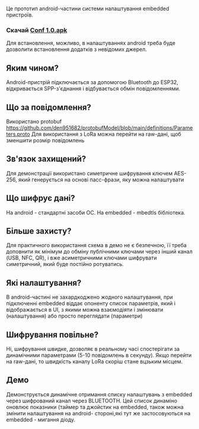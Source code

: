 Це прототип android-частини системи налаштування embedded пристроїв.
### Скачай [Conf 1.0.apk](https://github.com/den951682/ConfB/releases/download/V1.0/ConfB1.0.apk)
Для встановлення, можливо, в налаштуваннях android треба буде дозволити встановлення додатків з невідомих джерел.

## Яким чином?
Android-пристрій підключається за допомогою Bluetooth до ESP32, відкривається SPP-з'єднання і відбувається обмін повідомленнями.

## Що за повідомлення?
Використано protobuf
https://github.com/den951682/protobufModel/blob/main/definitions/Parameters.proto
Для використання з LoRa можна перейти на raw-дані, щоб зменшити розмір повідомлень

## Зв'язок захищений?
Для демонстрації використано симетричне шифрування ключем AES-256, який генерується на основі пасс-фрази, яку можна налаштувати 

## Що шифрує дані?
На android - стандартні засоби ОС. На embedded - mbedtls бібліотека. 

## Більше захисту?
Для практичного використання схема в демо не є безпечною, її треба доповнити як мінімум до обміну публічними ключами через інший канал (USB, NFC, QR),
і вже асиметричними ключами шифрувати симетричний, який буде постійно ротуватись.

## Які налаштування?
В android-частині не захардкоджено жодного налаштування, при підключенні embedded віддає опоненту список параметрів, який і відображається в UI, з якими можна взаємодіяти і змінювати (налаштування) або просто переглядати (параметри)

## Шифрування повільне?
Ні, шифрування швидке, дозволяє в реальному часі спостерігати за динамічними параметрами (5-10 повідомлень в секунду). Якщо перейти на raw-дані, то швидкість каналу LoRa скоріш стане вцзьким місцем.

## Демо
Демонструється динамічне отримання списку налаштувань з embedded через шифрований канал через BLUETOOTH. Цей список динаміно оновлює показники (таймер та джойстик на embedded, також можна змінити налаштування на android-
стороні,які тут же застосовуються на embedded - мигання діоду.

